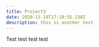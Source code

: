 ```yaml
---
title: Project3
date: 2020-11-19T17:18:55.138Z
description: this is another test
---
```

Test test test test